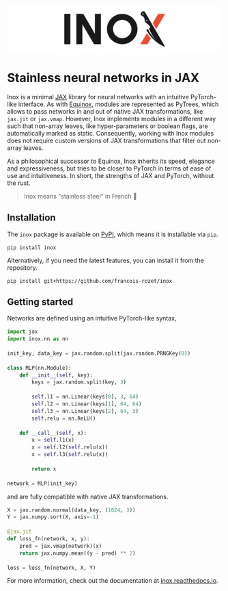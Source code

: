 ![Inox's banner](https://raw.githubusercontent.com/francois-rozet/inox/master/docs/images/banner.svg)

# Stainless neural networks in JAX

Inox is a minimal [JAX](https://github.com/google/jax) library for neural networks with an intuitive PyTorch-like interface. As with [Equinox](https://github.com/patrick-kidger/equinox), modules are represented as PyTrees, which allows to pass networks in and out of native JAX transformations, like `jax.jit` or `jax.vmap`. However, Inox implements modules in a different way such that non-array leaves, like hyper-parameters or boolean flags, are automatically marked as static. Consequently, working with Inox modules does not require custom versions of JAX transformations that filter out non-array leaves.

As a philosophical successor to Equinox, Inox inherits its speed, elegance and expressiveness, but tries to be closer to PyTorch in terms of ease of use and intuitiveness. In short, the strengths of JAX and PyTorch, without the rust.

> Inox means "stainless steel" in French 🔪

## Installation

The `inox` package is available on [PyPI](https://pypi.org/project/inox), which means it is installable via `pip`.

```
pip install inox
```

Alternatively, if you need the latest features, you can install it from the repository.

```
pip install git+https://github.com/francois-rozet/inox
```

## Getting started

Networks are defined using an intuitive PyTorch-like syntax,

```python
import jax
import inox.nn as nn

init_key, data_key = jax.random.split(jax.random.PRNGKey(0))

class MLP(nn.Module):
    def __init__(self, key):
        keys = jax.random.split(key, 3)

        self.l1 = nn.Linear(keys[0], 3, 64)
        self.l2 = nn.Linear(keys[1], 64, 64)
        self.l3 = nn.Linear(keys[2], 64, 3)
        self.relu = nn.ReLU()

    def __call__(self, x):
        x = self.l1(x)
        x = self.l2(self.relu(x))
        x = self.l3(self.relu(x))

        return x

network = MLP(init_key)
```

and are fully compatible with native JAX transformations.

```python
X = jax.random.normal(data_key, (1024, 3))
Y = jax.numpy.sort(X, axis=-1)

@jax.jit
def loss_fn(network, x, y):
    pred = jax.vmap(network)(x)
    return jax.numpy.mean((y - pred) ** 2)

loss = loss_fn(network, X, Y)
```

For more information, check out the documentation at [inox.readthedocs.io](https://inox.readthedocs.io).
